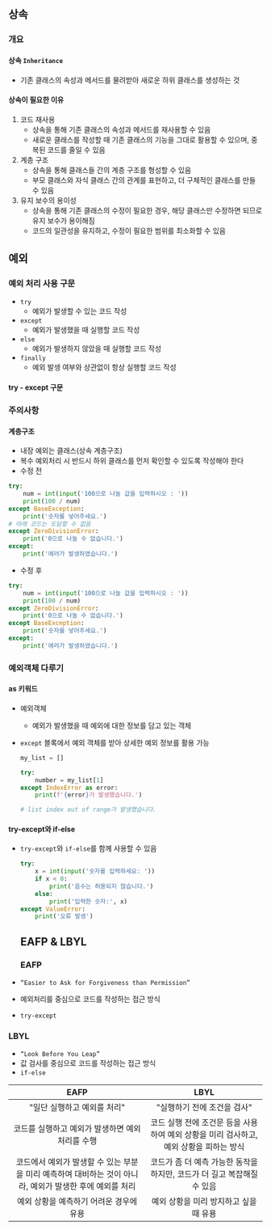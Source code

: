 ## 상속
### 개요
#### 상속 `Inheritance`
- 기존 클래스의 속성과 메서드를 물려받아 새로운 하위 클래스를 생성하는 것
#### 상속이 필요한 이유
1. 코드 재사용
    - 상속을 통해 기존 클래스의 속성과 메서드를 재사용할 수 있음
    - 새로운 클래스를 작성할 때 기존 클래스의 기능을 그대로 활용할 수 있으며, 중복된 코드를 줄일 수 있음
2. 계층 구조
    - 상속을 통해 클래스들 간의 계층 구조를 형성할 수 있음
    - 부모 클래스와 자식 클래스 간의 관계를 표현하고, 더 구체적인 클래스를 만들 수 있음
3. 유지 보수의 용이성
    - 상속을 통해 기존 클래스의 수정이 필요한 경우, 해당 클래스만 수정하면 되므로 유지 보수가 용이해짐 
    - 코드의 일관성을 유지하고, 수정이 필요한 범위를 최소화할 수 있음   




## 예외

### 예외 처리 사용 구문
- `try`
  - 예외가 발생할 수 있는 코드 작성
- `except`
  - 예외가 발생했을 때 실행할 코드 작성
- `else`
  - 예외가 발생하지 않았을 때 실행할 코드 작성
- `finally`
  - 예외 발생 여부와 상관없이 항상 실행할 코드 작성

#### try - except 구문



### 주의사항
#### 계층구조
- 내장 예외는 클래스(상속 계층구조)
- 복수 예외처리 시 반드시 하위 클래스를 먼저 확인할 수 있도록 작성해야 한다
- 수정 전
```py
try:
    num = int(input('100으로 나눌 값을 입력하시오 : '))
    print(100 / num)
except BaseException:
    print('숫자를 넣어주세요.')
# 아래 코드는 도달할 수 없음
except ZeroDivisionError:
    print('0으로 나눌 수 없습니다.')
except:
    print('에러가 발생하였습니다.')
```
- 수정 후
```py
try:
    num = int(input('100으로 나눌 값을 입력하시오 : '))
    print(100 / num)
except ZeroDivisionError:
    print('0으로 나눌 수 없습니다.')
except BaseException:
    print('숫자를 넣어주세요.')
except:
    print('에러가 발생하였습니다.')
```

### 예외객체 다루기
#### as 키워드
- 예외객체
    - 예외가 발생했을 때 예외에 대한 정보를 담고 있는 객체
- `except` 블록에서 예외 객체를 받아 상세한 예외 정보를 활용 가능

    ```py
    my_list = []

    try:
        number = my_list[1]
    except IndexError as error:
        print(f'{error}가 발생했습니다.')

    # list index out of range가 발생했습니다.
    ```

#### try-except와 if-else
- `try-except`와 `if-else`를 함께 사용할 수 있음
  ```python
  try:
      x = int(input('숫자를 입력하세요: '))
      if x < 0:
          print('음수는 허용되지 않습니다.')
      else:
          print('입력한 숫자:', x)
  except ValueError:
      print('오류 발생')
  ```

  ## EAFP & LBYL
  ### EAFP 
- `“Easier to Ask for Forgiveness than Permission”`
- 예외처리를 중심으로 코드를 작성하는 접근 방식
- `try-except`
### LBYL 
- `“Look Before You Leap”`
- 값 검사를 중심으로 코드를 작성하는 접근 방식
- `if-else`



|                                         EAFP                         	         |                                               LBYL                                              	|
|:--------------------------------------------------------:	 | :-----------------------------------------------------------------------------------------:	|
|                  "일단   실행하고 예외를 처리"              	                    |                   "실행하기   전에 조건을 검사"                     	|
|      코드를 실행하고 예외가 발생하면      예외처리를 수행   	                      |     코드 실행 전에 조건문 등을 사용하여 예외 상황을 미리   검사하고, 예외 상황을 피하는 방식    	|
| 코드에서 예외가 발생할 수 있는 부분을 미리 예측하여 대비하는 것이 아니라, 예외가 발생한 후에 예외를 처리      |     코드가 좀 더 예측 가능한 동작을 하지만, 코드가 더 길고 복잡해질 수 있음 |
|         예외 상황을 예측하기 어려운 경우에 유용                                    |                예외 상황을 미리 방지하고 싶을 때 유용 